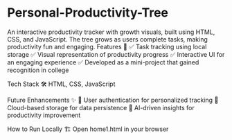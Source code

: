 # Personal-Productivity-Tree
An interactive productivity tracker with growth visuals, built using HTML, CSS, and JavaScript. The tree grows as users complete tasks, making productivity fun and engaging. 
Features 🚀
✅ Task tracking using local storage
✅ Visual representation of productivity progress
✅ Interactive UI for an engaging experience
✅ Developed as a mini-project that gained recognition in college

Tech Stack 🛠
HTML, CSS, JavaScript

Future Enhancements ✨
🔹 User authentication for personalized tracking
🔹 Cloud-based storage for data persistence
🔹 AI-driven insights for productivity improvement

How to Run Locally 🏗
Open home1.html in your browser
